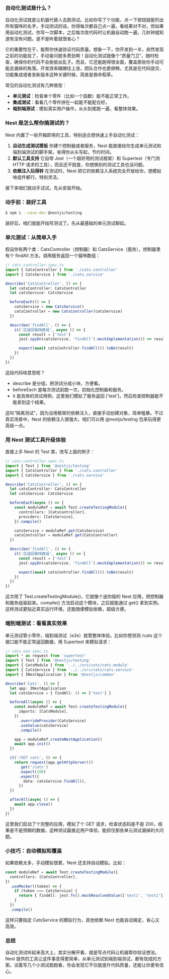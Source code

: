 ### 自动化测试是什么？

自动化测试就是让机器代替人去跑测试。比如你写了个功能，点一下按钮就能列出所有猫咪的名字，手动测试的话，你得每次都自己点一遍，看结果对不对。但如果用自动化测试，你写一次脚本，之后每次改代码时让机器自动跑一遍，几秒钟就知道有没有问题。是不是听着就很省心？

它的重要性在于，能帮你快速验证代码质量。想象一下，你开发到一半，突然发现之前的功能挂了，手动查问题多费劲啊！自动化测试就像个“质量门卫”，随时检查，确保你的代码不会偷偷出乱子。而且，它还能跑得很全面，覆盖那些你手动可能会漏掉的角落。开发效率蹭蹭往上涨，团队合作也更顺畅，尤其是在代码提交、功能集成或者发新版本这种关键时候，简直是救命稻草。

常见的自动化测试有几种类型：

- **单元测试**：检查单个零件（比如一个函数）能不能正常工作。
- **集成测试**：看看几个零件拼在一起能不能配合好。
- **端到端测试**：模拟真实用户操作，从头到尾跑一遍，看整体效果。



### Nest 是怎么帮你搞测试的？

Nest 内置了一些开箱即用的工具，特别适合想快速上手自动化测试：

1. **自动生成测试模板**
   你建个控制器或者服务，Nest 能直接给你生成单元测试和端到端测试的脚手架。省得你从头写起，节约时间。
2. **默认工具支持**
    它自带 Jest（一个超好用的测试框架）和 Supertest（专门测 HTTP 请求的工具），而且还不挑食，你想换别的测试工具也没问题。
3. **依赖注入玩得转**
    在测试时，Nest 把它的依赖注入系统完全开放给你，想模拟啥组件都行，特别灵活。

接下来咱们就动手试试，先从安装开始。



### 动手前：装好工具

```bash
$ npm i --save-dev @nestjs/testing
```

装好后，咱们就能开始写测试了。先从最基础的单元测试聊起。



### 单元测试：从简单入手

假设你有两个类：CatsController（控制器）和 CatsService（服务），控制器里有个 findAll 方法，调用服务返回一个猫咪数组：

```ts
// cats.controller.spec.ts
import { CatsController } from './cats.controller'
import { CatsService } from './cats.service'

describe('CatsController', () => {
  let catsController: CatsController
  let catsService: CatsService

  beforeEach(() => {
    catsService = new CatsService()
    catsController = new CatsController(catsService)
  })

  describe('findAll', () => {
    it('应返回猫咪数组', async () => {
      const result = ['test']
      jest.spyOn(catsService, 'findAll').mockImplementation(() => result)

      expect(await catsController.findAll()).toBe(result)
    })
  })
})
```

这段代码啥意思呢？

- describe 是分组，把测试分成小块，方便看。
- beforeEach 是每次测试前跑一次，初始化控制器和服务。
- it 是具体的测试用例，这里我们模拟了服务返回 ['test']，然后检查控制器能不能拿到这个结果。

这叫“隔离测试”，因为没用框架的依赖注入，直接手动创建对象，简单粗暴。不过真实场景中，Nest 的依赖注入很强大，咱们可以用 @nestjs/testing 包来玩得更高级一点。



### 用 Nest 测试工具升级体验

直接上手 Nest 的 Test 类，改写上面的例子：

```ts
// cats.controller.spec.ts
import { Test } from '@nestjs/testing'
import { CatsController } from './cats.controller'
import { CatsService } from './cats.service'

describe('CatsController', () => {
  let catsController: CatsController
  let catsService: CatsService

  beforeEach(async () => {
    const moduleRef = await Test.createTestingModule({
      controllers: [CatsController],
      providers: [CatsService],
    }).compile()

    catsService = moduleRef.get(CatsService)
    catsController = moduleRef.get(CatsController)
  })

  describe('findAll', () => {
    it('应返回猫咪数组', async () => {
      const result = ['test']
      jest.spyOn(catsService, 'findAll').mockImplementation(() => result)

      expect(await catsController.findAll()).toBe(result)
    })
  })
})
```

这次用了 Test.createTestingModule()，它就像个迷你版的 Nest 应用，把控制器和服务组装起来。compile() 方法启动这个模块，之后就能通过 get() 拿到实例。这样测试更贴近真实运行环境，还能随便模拟依赖，超级方便。



### 端到端测试：看看真实效果

单元测试管小零件，端到端测试（e2e）就管整体体验。比如你想测测 /cats 这个接口能不能正常返回数据，用 Supertest 来模拟请求：

```ts
// cats.e2e-spec.ts
import * as request from 'supertest'
import { Test } from '@nestjs/testing'
import { CatsModule } from '../../src/cats/cats.module'
import { CatsService } from '../../src/cats/cats.service'
import { INestApplication } from '@nestjs/common'

describe('Cats', () => {
  let app: INestApplication
  let catsService = { findAll: () => ['test'] }

  beforeAll(async () => {
    const moduleRef = await Test.createTestingModule({
      imports: [CatsModule],
    })
      .overrideProvider(CatsService)
      .useValue(catsService)
      .compile()

    app = moduleRef.createNestApplication()
    await app.init()
  })

  it('/GET cats', () => {
    return request(app.getHttpServer())
      .get('/cats')
      .expect(200)
      .expect({
        data: catsService.findAll(),
      })
  })

  afterAll(async () => {
    await app.close()
  })
})
```

这里我们启动了个完整的应用，模拟了个 GET 请求，检查状态码是不是 200，结果是不是预期的数据。这种测试最接近用户体验，能抓住那些单元测试漏掉的大问题。



### 小技巧：自动模拟和覆盖

如果依赖太多，手动模拟很累，Nest 还支持自动模拟。比如：

```ts
const moduleRef = await Test.createTestingModule({
  controllers: [CatsController],
})
  .useMocker((token) => {
    if (token === CatsService) {
      return { findAll: jest.fn().mockResolvedValue(['test1', 'test2']) }
    }
  })
  .compile()
```

这样只要指定 CatsService 的模拟行为，其他依赖 Nest 也能自动搞定，省心又高效。



### 总结

自动化测试听起来高大上，其实分解开看，就是写点代码让机器帮你验证想法。Nest 提供的工具让这件事变得更简单，从单元测试到端到端测试，都有现成的方案。试着写几个小测试跑跑看，你会发现它不仅能提升代码质量，还能让你更有信心。



